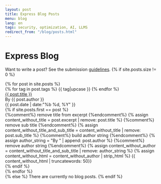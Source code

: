```yaml
---
layout: post
title: Express Blog Posts
menu: blog
lang: en
tags: security, optimization, AI, LLMS
redirect_from: "/blog/posts.html"
---
```

  
# Express Blog 

Want to write a post? See the submission [guidelines](/en/blog/write-post.html).
{% if site.posts.size !=  0 %}
<div class="blog-posts">
{% for post in site.posts %}
  <div class="blog-post {% if site.posts.first == post %} active{% endif %}">
      <div class="blog-tags">
        {% for tag in post.tags %}
          <span class="blog-tag">{{ tag|upcase }}</span>
        {% endfor %}
      </div>
      <div class="blog-title">
        <a href="{{ post.url }}"> {{ post.title }}</a>
      </div>
      <div class="blog-details">
        <div>By {{ post.author }}</div>
        <div>{{ post.date | date:"%b %d, %Y" }}</div> 
      </div>   
      {% if site.posts.first == post %}
      <div class="blog-excerpt">
    {%comment%} remove title from excerpt {%endcomment%}
       {% assign content_without_title = post.excerpt | remove: post.title %}
    {%comment%} remove sub title {%endcomment%}
       {% assign content_without_title_and_sub_title = content_without_title | remove: post.sub_title %}
    {%comment%} build author string {%endcomment%}
       {% assign author_string = "By " | append: post.author %}
    {%comment%} remove author string {%endcomment%}
       {% assign content_without_author = content_without_title_and_sub_title | remove: author_string %}
       {% assign content_without_html = content_without_author | strip_html %}
         {{ content_without_html | truncatewords: 50}}
        </div>
      {% endif %}
  </div>
{% endfor %}
</div>
{% else %}
  There are currently no blog posts.
{% endif %}

